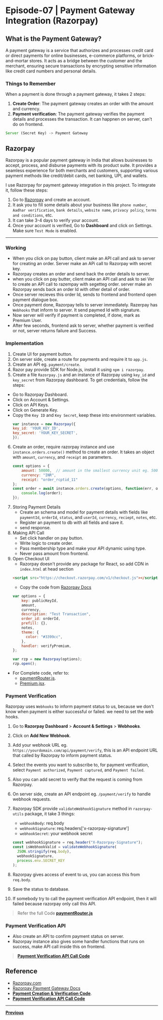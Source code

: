 # Episode-07 | Payment Gateway Integration (Razorpay)

## What is the Payment Gateway?
A payment gateway is a service that authorizes and processes credit card or direct payments for online businesses, e-commerce platforms, or brick-and-mortar stores. It acts as a bridge between the customer and the merchant, ensuring secure transactions by encrypting sensitive information like credit card numbers and personal details.

### Things to Remember
When a payment is done through a payment gateway, it takes 2 steps:
1. **Create Order**: The payment gateway creates an order with the amount and currency.
2. **Payment verification**: The payment gateway verifies the payment details and processes the transaction. It can happnen on server, can't do on frontend.
```javascript
Server (Secret Key) -> Payment Gateway
```

## Razorpay
Razorpay is a popular payment gateway in India that allows businesses to accept, process, and disburse payments with its product suite. It provides a seamless experience for both merchants and customers, supporting various payment methods like credit/debit cards, net banking, UPI, and wallets.

I use Razorpay for payment gateway integration in this project. To integrate it, follow these steps:
1. Go to [Razorpay](https://razorpay.com/) and create an account.
2. It ask you to fill some details about your business like `phone number`, `Aadhar verification`, `bank details`, `website name`, `privacy policy`, `terms and conditions`, etc.
3. It can take 3-4 days to verify your account.
4. Once your account is verified, Go to **Dashboard** and click on Settings. Make sure `Test Mode` is enabled.

---

### Working
- When you click on pay button, client make an API call and ask to server for creating an order. Server make an APi call to Razorpay with secret key.
- Razorpay creates an order and send back the order details to server.
- when you click on pay butter, client make an API call and ask to sei Ver to create an API call to razempay with segetteg order. server make an Razorpay sends back an order Id with other detail of order.
- Once server recieves this order Id, sends to frontend and frontend open payment dialogue box.
- Once payment done, Razorpay tells to server immediately. Razerpay has `Webhooks` that inform to server. It send paymed Id with signature.
- Now server will verify if payment is completed, if done, mark as Premium User.
- After few seconds, frontend ask to server, whether payment is verified or not, server returns failure and Success.

### Implementation
1. Create UI for payment button.
2. On server side, create a route for payments and require it to `app.js`.
3. Create an API eg. `payment/create`.
4. Razor pay provide SDK for Node.js, install it using `npm i razorpay`.
5. Create a file `Razorpay.js` and an instance of Razorpay using `key_id` and `key_secret` from Razorpay dashboard. To get credentials, follow the steps:
  - Go to Razorpay Dashboard.
  - Click on Account & Settings.
  - Click on API Keys.
  - Click on Generate Key.
  - Copy the `Key ID` and `Key Secret`, keep these into environment variables.
    ```js
    var instance = new Razorpay({
    key_id: 'YOUR_KEY_ID',
    key_secret: 'YOUR_KEY_SECRET',
    });
    ```
6. Create an order, require razorpay instance and use `instance.orders.create()` method to create an order. It takes an object with `amount`, `currency`, and `receipt` as parameters.
    ```js
    const options = {
        amount: 50000,  // amount in the smallest currency unit eg. 50000 paise = INR 500
        currency: "INR",
        receipt: "order_rcptid_11"
    };
    const order = await instance.orders.create(options, function(err, order) {
        console.log(order);
    });
    ```
7. Storing Payment Details
    - Create an schema and model for payment details with fields like `paymentId`, `orderId`, `status`, and `userId`, `currency`, `reciept`, `notes`, etc.
    - Register an payment to db with all fields and save it.
    - send response.
8. Making API Call
    - Set click handler on pay button.
    - Write logic to create order.
    - Pass membership type and make your API dynamic using type.
    - Never pass amount from frontend.
9. Open Checkout UI
    - Razorpay doesn't provide any package for React, so add CDN in `index.html` at head section
    ```html
    <script src="https://checkout.razorpay.com/v1/checkout.js"></script>
    ```
    - Copy the code from [Razorpay Docs](https://razorpay.com/docs/payments/payment-gateway/web-integration/standard/configure-payment-methods/sample-code/)
    ```js
    var options = {
        key: publicKeyId,
        amount,
        currency,
        description: "Test Transaction",
        order_id: orderId,
        prefill: {},
        notes,
        theme: {
          color: "#3399cc",
        },
        handler: verifyPremium,
    };

    var rzp = new Razorpay(options);
    rzp.open();
    ```
- For Complete code, refer to:
    - [paymentRouter.js](https://github.com/opdsbanasya/devBandhan/blob/main/backend/src/routes/paymentRouter.js#L12). 
    - [Premium.jsx](https://github.com/opdsbanasya/devBandhan/blob/main/frontend/src/Components/ui/Premium.jsx#L28).

### Payment Verification
Razorpay uses `Webhooks` to inform payment status to us, because we don't know when payment is either successful or failed. we need to set the web hooks.
1. Go to **Razorpay Dashboard** > **Account & Settings** > **Webhooks**.
2. Click on **Add New Webhook**.
3. Add your webhook URL eg. `https://yourdomain.com/api/payment/verify`, this is an API endpoint URL that called by Razorpay to inform payment status.
4. Select the events you want to subscribe to, for payment verification, select `Payment authorized`, `Payment captured`, and `Payment failed`.
5. Also you can add secret to verify that the request is coming from Razorpay.
6. On server side, create an API endpoint eg. `/payment/verify` to handle webhook requests.
7. Razorpay SDK provide `validateWebhookSignature` method in `razorpay-utils` package, it take 3 things:
    - `webhookBody`: req.body
    - `webhookSignature`: req.headers['x-razorpay-signature']
    - `webhookSecret`: your webhook secret
    ```js
    const webhookSignature = req.header("X-Razorpay-Signature");
    const isWebhookValid = validateWebhookSignature(
      JSON.stringify(req.body),
      webhookSignature,
      process.env.SECRET_KEY
    );
    ```
8. Razorpay gives access of event to us, you can access this from `req.body`.
9. Save the status to database.

10. If somebody try to call the payment verification API endpoint, then it will failed because razorpay only call this API.
> Refer the full Code [**paymentRouter.js**](https://github.com/opdsbanasya/devBandhan/blob/main/backend/src/routes/paymentRouter.js#L57)

### Payment Verification API
- Also create an API to confirm payment status on server. 
- Razorpay instance also gives some handler functions that runs on success, make API call inside this on frontend.
> [**Payment Verification API Call Code**](https://github.com/opdsbanasya/devBandhan/blob/main/frontend/src/Components/ui/Premium.jsx#L52)

## Reference
- [Razorpay.com](https://dashboard.razorpay.com/)
- [Razorpay Payment Gateway Docs](https://razorpay.com/docs/payments/payment-gateway/)
- [**Payment Creation & Verification Code**](https://github.com/opdsbanasya/devBandhan/blob/main/backend/src/routes/paymentRouter.js). 
- [**Payment Verification API Call Code**](https://github.com/opdsbanasya/devBandhan/blob/main/frontend/src/Components/ui/Premium.jsx#L52)

---

[**Previous**](../S03%20Episode%206/README.md)
